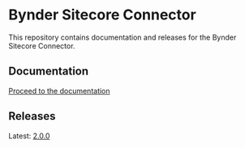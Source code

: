 # Bynder Sitecore Connector

This repository contains documentation and releases for the Bynder Sitecore Connector.

## Documentation

[Proceed to the documentation](./documentation)

## Releases

Latest: [2.0.0](/releases/tag/2.0.0)
